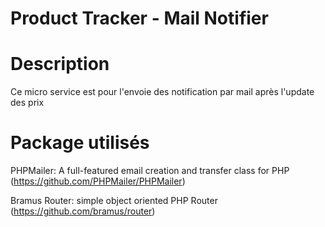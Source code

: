 # Product Tracker - Mail Notifier

# Description
Ce micro service est pour l'envoie des notification par mail après l'update des prix

# Package utilisés
PHPMailer: A full-featured email creation and transfer class for PHP (https://github.com/PHPMailer/PHPMailer)

Bramus Router: simple object oriented PHP Router (https://github.com/bramus/router)